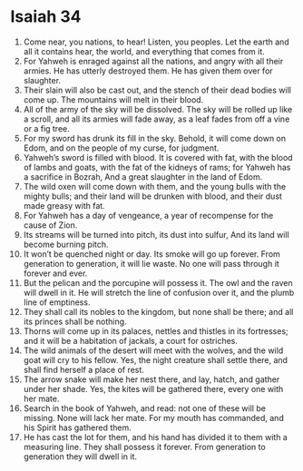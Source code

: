 ﻿
# Isaiah 34
1. Come near, you nations, to hear! Listen, you peoples. Let the earth and all it contains hear, the world, and everything that comes from it. 
2. For Yahweh is enraged against all the nations, and angry with all their armies. He has utterly destroyed them. He has given them over for slaughter. 
3. Their slain will also be cast out, and the stench of their dead bodies will come up. The mountains will melt in their blood. 
4. All of the army of the sky will be dissolved. The sky will be rolled up like a scroll, and all its armies will fade away, as a leaf fades from off a vine or a fig tree. 
5. For my sword has drunk its fill in the sky. Behold, it will come down on Edom, and on the people of my curse, for judgment. 
6. Yahweh’s sword is filled with blood. It is covered with fat, with the blood of lambs and goats, with the fat of the kidneys of rams; for Yahweh has a sacrifice in Bozrah, And a great slaughter in the land of Edom. 
7. The wild oxen will come down with them, and the young bulls with the mighty bulls; and their land will be drunken with blood, and their dust made greasy with fat. 
8. For Yahweh has a day of vengeance, a year of recompense for the cause of Zion. 
9. Its streams will be turned into pitch, its dust into sulfur, And its land will become burning pitch. 
10. It won’t be quenched night or day. Its smoke will go up forever. From generation to generation, it will lie waste. No one will pass through it forever and ever. 
11. But the pelican and the porcupine will possess it. The owl and the raven will dwell in it. He will stretch the line of confusion over it, and the plumb line of emptiness. 
12. They shall call its nobles to the kingdom, but none shall be there; and all its princes shall be nothing. 
13. Thorns will come up in its palaces, nettles and thistles in its fortresses; and it will be a habitation of jackals, a court for ostriches. 
14. The wild animals of the desert will meet with the wolves, and the wild goat will cry to his fellow. Yes, the night creature shall settle there, and shall find herself a place of rest. 
15. The arrow snake will make her nest there, and lay, hatch, and gather under her shade. Yes, the kites will be gathered there, every one with her mate. 
16. Search in the book of Yahweh, and read: not one of these will be missing. None will lack her mate. For my mouth has commanded, and his Spirit has gathered them. 
17. He has cast the lot for them, and his hand has divided it to them with a measuring line. They shall possess it forever. From generation to generation they will dwell in it. 
